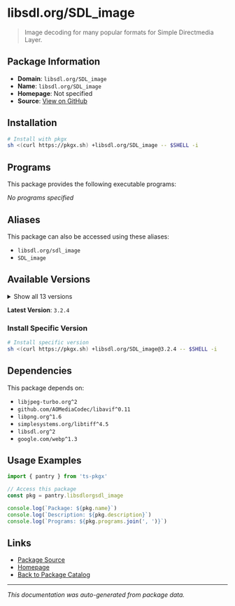 # libsdl.org/SDL_image

> Image decoding for many popular formats for Simple Directmedia Layer.

## Package Information

- **Domain**: `libsdl.org/SDL_image`
- **Name**: `libsdl.org/SDL_image`
- **Homepage**: Not specified
- **Source**: [View on GitHub](https://github.com/pkgxdev/pantry/tree/main/projects/libsdl.org/SDL_image/package.yml)

## Installation

```bash
# Install with pkgx
sh <(curl https://pkgx.sh) +libsdl.org/SDL_image -- $SHELL -i
```

## Programs

This package provides the following executable programs:

*No programs specified*

## Aliases

This package can also be accessed using these aliases:

- `libsdl.org/sdl_image`
- `SDL_image`

## Available Versions

<details>
<summary>Show all 13 versions</summary>

- `3.2.4`, `3.2.2`, `3.2.0`, `2.8.8`, `2.8.6`
- `2.8.5`, `2.8.4`, `2.8.3`, `2.8.2`, `2.8.1`
- `2.8.0`, `2.7.1`, `2.6.3`

</details>

**Latest Version**: `3.2.4`

### Install Specific Version

```bash
# Install specific version
sh <(curl https://pkgx.sh) +libsdl.org/SDL_image@3.2.4 -- $SHELL -i
```

## Dependencies

This package depends on:

- `libjpeg-turbo.org^2`
- `github.com/AOMediaCodec/libavif^0.11`
- `libpng.org^1.6`
- `simplesystems.org/libtiff^4.5`
- `libsdl.org^2`
- `google.com/webp^1.3`

## Usage Examples

```typescript
import { pantry } from 'ts-pkgx'

// Access this package
const pkg = pantry.libsdlorgsdl_image

console.log(`Package: ${pkg.name}`)
console.log(`Description: ${pkg.description}`)
console.log(`Programs: ${pkg.programs.join(', ')}`)
```

## Links

- [Package Source](https://github.com/pkgxdev/pantry/tree/main/projects/libsdl.org/SDL_image/package.yml)
- [Homepage](#)
- [Back to Package Catalog](../package-catalog.md)

---

*This documentation was auto-generated from package data.*

